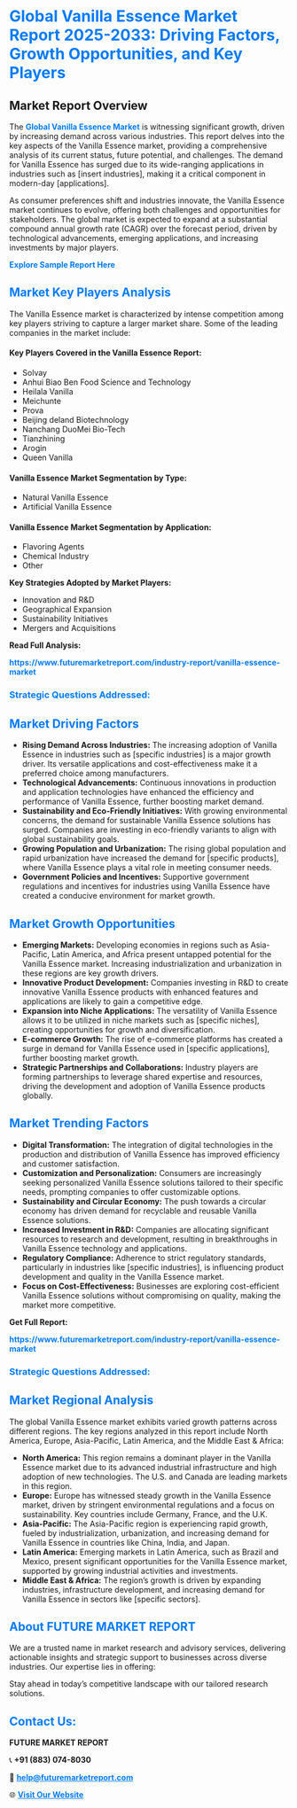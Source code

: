 <h1 style="color: #007BFF;">Global Vanilla Essence Market Report 2025-2033: Driving Factors, Growth Opportunities, and Key Players</h1>

<section id="overview">
<h2>Market Report Overview</h2>
<p>The <a href="https://www.futuremarketreport.com/industry-report/vanilla-essence-market" style="color: #007BFF; text-decoration: none;"><strong>Global Vanilla Essence Market</strong></a> is witnessing significant growth, driven by increasing demand across various industries. This report delves into the key aspects of the Vanilla Essence market, providing a comprehensive analysis of its current status, future potential, and challenges. The demand for Vanilla Essence has surged due to its wide-ranging applications in industries such as [insert industries], making it a critical component in modern-day [applications].</p>
<p>As consumer preferences shift and industries innovate, the Vanilla Essence market continues to evolve, offering both challenges and opportunities for stakeholders. The global market is expected to expand at a substantial compound annual growth rate (CAGR) over the forecast period, driven by technological advancements, emerging applications, and increasing investments by major players.</p>
</section>

<section id="overview">
<p><a href="https://www.futuremarketreport.com/request-sample/reportId=89520" style="color: #007BFF; text-decoration: none;"><strong>Explore Sample Report Here</strong></a></p>
</section>

<section id="key-players">
<h2 style="color: #007BFF;">Market Key Players Analysis</h2>
<p>The Vanilla Essence market is characterized by intense competition among key players striving to capture a larger market share. Some of the leading companies in the market include:</p>
<h4>Key Players Covered in the Vanilla Essence Report:</h4>
<ul><li>Solvay</li><li>Anhui Biao Ben Food Science and Technology</li><li>Heilala Vanilla</li><li>Meichunte</li><li>Prova</li><li>Beijing deland Biotechnology</li><li>Nanchang DuoMei Bio-Tech</li><li>Tianzhining</li><li>Arogin</li><li>Queen Vanilla</li></ul>
<h4>Vanilla Essence Market Segmentation by Type:</h4>
<ul><li>Natural Vanilla Essence</li><li>Artificial Vanilla Essence</li></ul>

<h4>Vanilla Essence Market Segmentation by Application:</h4>
<ul><li>Flavoring Agents</li><li>Chemical Industry</li><li>Other</li></ul>
<p><strong>Key Strategies Adopted by Market Players:</strong></p>
<ul>
<li>Innovation and R&D</li>
<li>Geographical Expansion</li>
<li>Sustainability Initiatives</li>
<li>Mergers and Acquisitions</li>
</ul>
</section>

<section>
<p><strong>Read Full Analysis: </strong></p><a href="https://www.futuremarketreport.com/industry-report/vanilla-essence-market" style="color: #007BFF; text-decoration: none;"><strong>https://www.futuremarketreport.com/industry-report/vanilla-essence-market</strong></a>
<h3 style="color: #007BFF;">Strategic Questions Addressed:</h3>
</section>

<section id="driving-factors">
<h2 style="color: #007BFF;">Market Driving Factors</h2>
<ul>
<li><strong>Rising Demand Across Industries:</strong> The increasing adoption of Vanilla Essence in industries such as [specific industries] is a major growth driver. Its versatile applications and cost-effectiveness make it a preferred choice among manufacturers.</li>
<li><strong>Technological Advancements:</strong> Continuous innovations in production and application technologies have enhanced the efficiency and performance of Vanilla Essence, further boosting market demand.</li>
<li><strong>Sustainability and Eco-Friendly Initiatives:</strong> With growing environmental concerns, the demand for sustainable Vanilla Essence solutions has surged. Companies are investing in eco-friendly variants to align with global sustainability goals.</li>
<li><strong>Growing Population and Urbanization:</strong> The rising global population and rapid urbanization have increased the demand for [specific products], where Vanilla Essence plays a vital role in meeting consumer needs.</li>
<li><strong>Government Policies and Incentives:</strong> Supportive government regulations and incentives for industries using Vanilla Essence have created a conducive environment for market growth.</li>
</ul>
</section>

<section id="growth-opportunities">
<h2 style="color: #007BFF;">Market Growth Opportunities</h2>
<ul>
<li><strong>Emerging Markets:</strong> Developing economies in regions such as Asia-Pacific, Latin America, and Africa present untapped potential for the Vanilla Essence market. Increasing industrialization and urbanization in these regions are key growth drivers.</li>
<li><strong>Innovative Product Development:</strong> Companies investing in R&D to create innovative Vanilla Essence products with enhanced features and applications are likely to gain a competitive edge.</li>
<li><strong>Expansion into Niche Applications:</strong> The versatility of Vanilla Essence allows it to be utilized in niche markets such as [specific niches], creating opportunities for growth and diversification.</li>
<li><strong>E-commerce Growth:</strong> The rise of e-commerce platforms has created a surge in demand for Vanilla Essence used in [specific applications], further boosting market growth.</li>
<li><strong>Strategic Partnerships and Collaborations:</strong> Industry players are forming partnerships to leverage shared expertise and resources, driving the development and adoption of Vanilla Essence products globally.</li>
</ul>
</section>

<section id="trending-factors">
<h2 style="color: #007BFF;">Market Trending Factors</h2>
<ul>
<li><strong>Digital Transformation:</strong> The integration of digital technologies in the production and distribution of Vanilla Essence has improved efficiency and customer satisfaction.</li>
<li><strong>Customization and Personalization:</strong> Consumers are increasingly seeking personalized Vanilla Essence solutions tailored to their specific needs, prompting companies to offer customizable options.</li>
<li><strong>Sustainability and Circular Economy:</strong> The push towards a circular economy has driven demand for recyclable and reusable Vanilla Essence solutions.</li>
<li><strong>Increased Investment in R&D:</strong> Companies are allocating significant resources to research and development, resulting in breakthroughs in Vanilla Essence technology and applications.</li>
<li><strong>Regulatory Compliance:</strong> Adherence to strict regulatory standards, particularly in industries like [specific industries], is influencing product development and quality in the Vanilla Essence market.</li>
<li><strong>Focus on Cost-Effectiveness:</strong> Businesses are exploring cost-efficient Vanilla Essence solutions without compromising on quality, making the market more competitive.</li>
</ul>
</section>

<section>
<p><strong>Get Full Report: </strong></p><a href="https://www.futuremarketreport.com/industry-report/vanilla-essence-market" style="color: #007BFF; text-decoration: none;"><strong>https://www.futuremarketreport.com/industry-report/vanilla-essence-market</strong></a>
<h3 style="color: #007BFF;">Strategic Questions Addressed:</h3>
</section>


<section id="regional-analysis">
<h2 style="color: #007BFF;">Market Regional Analysis</h2>
<p>The global Vanilla Essence market exhibits varied growth patterns across different regions. The key regions analyzed in this report include North America, Europe, Asia-Pacific, Latin America, and the Middle East & Africa:</p>
<ul>
<li><strong>North America:</strong> This region remains a dominant player in the Vanilla Essence market due to its advanced industrial infrastructure and high adoption of new technologies. The U.S. and Canada are leading markets in this region.</li>
<li><strong>Europe:</strong> Europe has witnessed steady growth in the Vanilla Essence market, driven by stringent environmental regulations and a focus on sustainability. Key countries include Germany, France, and the U.K.</li>
<li><strong>Asia-Pacific:</strong> The Asia-Pacific region is experiencing rapid growth, fueled by industrialization, urbanization, and increasing demand for Vanilla Essence in countries like China, India, and Japan.</li>
<li><strong>Latin America:</strong> Emerging markets in Latin America, such as Brazil and Mexico, present significant opportunities for the Vanilla Essence market, supported by growing industrial activities and investments.</li>
<li><strong>Middle East & Africa:</strong> The region’s growth is driven by expanding industries, infrastructure development, and increasing demand for Vanilla Essence in sectors like [specific sectors].</li>
</ul>
</section>

<footer>
<h2 style="color: #007BFF;">About FUTURE MARKET REPORT</h2>
<p>We are a trusted name in market research and advisory services, delivering actionable insights and strategic support to businesses across diverse industries. Our expertise lies in offering:</p>

<p>Stay ahead in today’s competitive landscape with our tailored research solutions.</p>

<h2 style="color: #007BFF;">Contact Us:</h2>
<p><strong>FUTURE MARKET REPORT</strong></p>
<p>📞 <strong>+91 (883) 074-8030</strong></p>
<p>📧 <strong><a href="mailto:help@futuremarketreport.com" style="color: #007BFF;">help@futuremarketreport.com</a></strong></p>
<p>🌐 <strong><a href="https://www.futuremarketreport.com/" style="color: #007BFF;">Visit Our Website</a></strong></p>
</footer>